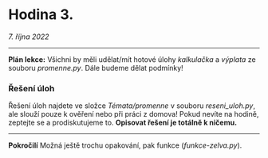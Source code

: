 # Hodina 3.
_7. října 2022_

-------

**Plán lekce:**
Všichni by měli udělat/mít hotové úlohy _kalkulačka_ a _výplata_ ze souboru _promenne.py_.
Dále budeme dělat podmínky!

### Řešení úloh
Řešení úloh najdete ve složce _Témata/promenne_ v souboru _reseni_uloh.py_, ale slouží pouze k ověření nebo při práci z domova!
Pokud nevíte na hodině, zeptejte se a prodiskutujeme to. **Opisovat řešení je totálně k ničemu.**

------

**Pokročilí**
Možná ještě trochu opakování, pak funkce (_funkce-zelva.py_).

